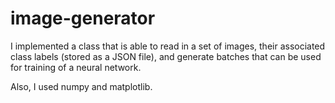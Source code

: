 # image-generator

I implemented a class that is able to read in a set of images, their associated class labels (stored as a JSON file), and generate batches that can be used for training of a neural network.

Also, I used numpy and matplotlib.
